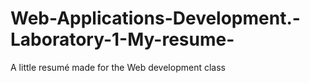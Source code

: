 # Web-Applications-Development.-Laboratory-1-My-resume-
A little resumé made for the Web development class
